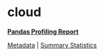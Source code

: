 # cloud

[**Pandas Profiling Report**](https://epistasislab.github.io/pmlb/profile/cloud.html)

[Metadata](metadata.yaml) | [Summary Statistics](summary_stats.tsv)

